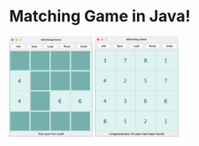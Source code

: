 # Matching Game in Java!

<img src="interface.png" width="30%" height="30%">

<img src="interface2.png" width="30%" height="30%">
